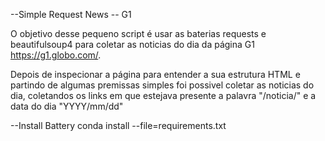 --Simple Request News -- G1

O objetivo desse pequeno script é usar as baterias requests e beautifulsoup4 para coletar as noticias do dia
da página G1 https://g1.globo.com/.

Depois de inspecionar a página para entender a sua estrutura HTML e partindo de algumas premissas simples foi possivel coletar 
as noticias do dia, coletandos os links em que estejava presente a palavra "/noticia/" e a data do dia "YYYY/mm/dd"



--Install Battery
conda install --file=requirements.txt

